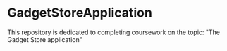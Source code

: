 # GadgetStoreApplication
This repository is dedicated to completing coursework on the topic: "The Gadget Store application"
